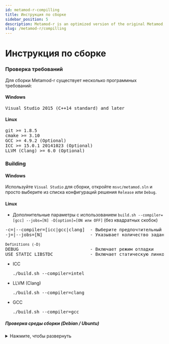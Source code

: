 ```yaml
---
id: metamod-r-compilling
title: Инструкция по сборке
sidebar_position: 5
description: Metamod-r is an optimized version of the original Metamod, enhancing performance and compatibility for Half-Life 1 servers.
slug: /metamod-r/compilling
---
```


# Инструкция по сборке

### Проверка требований
Для сборки Metamod-r существует несколько программных требований:

#### Windows
<pre>
Visual Studio 2015 (C++14 standard) and later
</pre>

#### Linux
<pre>
git >= 1.8.5
cmake >= 3.10
GCC >= 4.9.2 (Optional)
ICC >= 15.0.1 20141023 (Optional)
LLVM (Clang) >= 6.0 (Optional)
</pre>

### Building

#### Windows
Используйте `Visual Studio` для сборки, откройте `msvc/metamod.sln` и просто выберите из списка конфигураций решения `Release` или `Debug`.

#### Linux

* Дополнительные параметры с использованием `build.sh --compiler=[gcc] --jobs=[N] -D[option]=[ON или OFF]` (без квадратных скобок)

<pre>
-c=|--compiler=[icc|gcc|clang]  - Выберите предпочтительный компилятор C/C++ для сборки
-j=|--jobs=[N]                  - Указывает количество заданий (команд), которые нужно выполнить одновременно (для более быстрой сборки)

<sub>Definitions (-D)</sub>
DEBUG                           - Включает режим отладки
USE_STATIC_LIBSTDC              - Включает статическую линковку библиотеки libstdc++
</pre>

* ICC          <pre>./build.sh --compiler=intel</pre>
* LLVM (Clang) <pre>./build.sh --compiler=clang</pre>
* GCC          <pre>./build.sh --compiler=gcc</pre>

##### Проверка среды сборки (Debian / Ubuntu)

<details>
<summary>Нажмите, чтобы развернуть</summary>

<ul>
<li>
Установка необходимых пакетов
<pre>
sudo dpkg --add-architecture i386
sudo apt-get update
sudo apt-get install -y gcc-multilib g++-multilib
sudo apt-get install -y build-essential
sudo apt-get install -y libc6-dev libc6-dev-i386
</pre>
</li>

<li>
Выберите предпочтительную установку компилятора C/C++
<pre>
1) sudo apt-get install -y gcc g++
2) sudo apt-get install -y clang
</pre>
</li>
</ul>

</details>